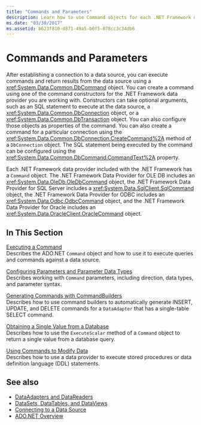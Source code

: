 ```yaml
---
title: "Commands and Parameters"
description: Learn how to use Command objects for each .NET Framework data provider to run commands and return results from a data source.
ms.date: "03/30/2017"
ms.assetid: b623f810-d871-49a5-b0f5-078cc3c34db6
---
```

# Commands and Parameters
After establishing a connection to a data source, you can execute commands and return results from the data source using a <xref:System.Data.Common.DbCommand> object. You can create a command using one of the command constructors for the .NET Framework data provider you are working with. Constructors can take optional arguments, such as an SQL statement to execute at the data source, a <xref:System.Data.Common.DbConnection> object, or a <xref:System.Data.Common.DbTransaction> object. You can also configure those objects as properties of the command. You can also create a command for a particular connection using the <xref:System.Data.Common.DbConnection.CreateCommand%2A> method of a `DbConnection` object. The SQL statement being executed by the command can be configured using the <xref:System.Data.Common.DbCommand.CommandText%2A> property.  
  
 Each .NET Framework data provider included with the .NET Framework has a `Command` object. The .NET Framework Data Provider for OLE DB includes an <xref:System.Data.OleDb.OleDbCommand> object, the .NET Framework Data Provider for SQL Server includes a <xref:System.Data.SqlClient.SqlCommand> object, the .NET Framework Data Provider for ODBC includes an <xref:System.Data.Odbc.OdbcCommand> object, and the .NET Framework Data Provider for Oracle includes an <xref:System.Data.OracleClient.OracleCommand> object.  
  
## In This Section  
 [Executing a Command](executing-a-command.md)  
 Describes the ADO.NET `Command` object and how to use it to execute queries and commands against a data source.  
  
 [Configuring Parameters and Parameter Data Types](configuring-parameters-and-parameter-data-types.md)  
 Describes working with `Command` parameters, including direction, data types, and parameter syntax.  
  
 [Generating Commands with CommandBuilders](generating-commands-with-commandbuilders.md)  
 Describes how to use command builders to automatically generate INSERT, UPDATE, and DELETE commands for a `DataAdapter` that has a single-table SELECT command.  
  
 [Obtaining a Single Value from a Database](obtaining-a-single-value-from-a-database.md)  
 Describes how to use the `ExecuteScalar` method of a `Command` object to return a single value from a database query.  
  
 [Using Commands to Modify Data](using-commands-to-modify-data.md)  
 Describes how to use a data provider to execute stored procedures or data definition language (DDL) statements.  
  
## See also

- [DataAdapters and DataReaders](dataadapters-and-datareaders.md)
- [DataSets, DataTables, and DataViews](./dataset-datatable-dataview/index.md)
- [Connecting to a Data Source](connecting-to-a-data-source.md)
- [ADO.NET Overview](ado-net-overview.md)
